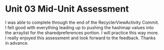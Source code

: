 # Unit 03 Mid-Unit Assessment

I was able to complete through the end of the RecyclerViewActivity Commit. I felt good with everything leading up to pushing the hashmap values into the arraylist for the sharedpreferences portion. I will practice this way more. I really enjoyed this assessment and look forward to the feedback. Thanks in advance.
